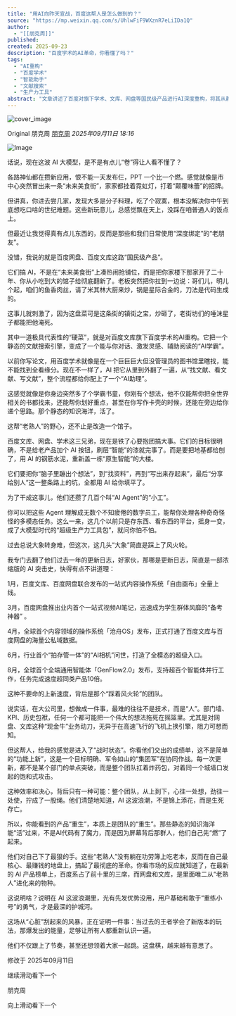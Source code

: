 ```yaml
---
title: "用AI向昨天宣战，百度这帮人是怎么做到的？"
source: "https://mp.weixin.qq.com/s/UhlwFiF9WXznR7eLiIDa1Q"
author:
  - "[[朋克周]]"
published:
created: 2025-09-23
description: "百度学术的AI革命，你看懂了吗？"
tags:
  - "AI重构"
  - "百度学术"
  - "智能助手"
  - "文献搜索"
  - "生产力工具"
abstract: "文章讲述了百度对旗下学术、文库、网盘等国民级产品进行AI深度重构，将其从静态工具转变为原生智能生产力平台的过程。"
---
```

![cover_image](https://mmbiz.qpic.cn/mmbiz_jpg/1HcjfL3QgS500qEiaRSVkEzDyRaAbSfuj26ADHNmPBOWhbibzJnIR8Qf8rqiaOlpdbULGk2y1vsyIicxDic56OXYULQ/0?wx_fmt=jpeg)

Original 朋克周 [朋克周](https://mp.weixin.qq.com/s/) *2025年09月11日 18:16*

![Image](https://mmbiz.qpic.cn/mmbiz_png/1HcjfL3QgS500qEiaRSVkEzDyRaAbSfujU9tibGB7WsYl3ibELM8k4k6iccC3K611ibu5wQU8RKzicBmLmez0pSlhUicQ/640?wx_fmt=png&from=appmsg&tp=webp&wxfrom=5&wx_lazy=1#imgIndex=0)

话说，现在这波 AI 大模型，是不是有点儿“卷”得让人看不懂了？

各路神仙都在攒新应用，恨不能一天发布仨，PPT 一个比一个燃。感觉就像是市中心突然冒出来一条“未来美食街”，家家都挂着霓虹灯，打着“颠覆味蕾”的招牌。

但讲真，你进去尝几家，发现大多是分子料理，吃了个寂寞，根本没解决你中午到底想吃口啥的世纪难题。这些新玩意儿，总感觉飘在天上，没踩在咱普通人的饭点上。

但最近让我觉得真有点儿东西的，反而是那些和我们日常使用“深度绑定”的“老朋友”。

没错，我说的就是百度网盘、百度文库这路“国民级产品”。

它们搞 AI，不是在“未来美食街”上凑热闹抢铺位，而是把你家楼下那家开了二十年、你从小吃到大的馆子给彻底翻新了。老板突然把你拉到一边说：哥们儿，明儿个起，咱们的鱼香肉丝，请了米其林大厨来炒，锅是星际合金的，刀法是代码生成的。

这事儿就刺激了，因为这盘菜可是这条街的镇街之宝，炒砸了，老街坊们的唾沫星子都能把他淹死。

其中一道极具代表性的“硬菜”，就是对百度文库旗下百度学术的AI重构。它把一个静态的文献搜索引擎，变成了一个能与你对话、激发灵感、辅助阅读的“AI学霸”。

以前你写论文，用百度学术就像是在一个巨巨巨大但没管理员的图书馆里瞎找，能不能找到全看缘分。现在不一样了，AI 把它从里到外翻了一遍，从“找文献、看文献、写文献”，整个流程都给你配上了一个“AI助理”。

这感觉就像是你身边突然多了个学霸书童，你刚有个想法，他不仅能帮你把全世界相关的书都找来，还能帮你划好重点，甚至在你写作卡壳的时候，还能在旁边给你递个思路。那个静态的知识海洋，活了。

这帮“老熟人”的野心，还不止是改造一个馆子。

百度文库、网盘、学术这三兄弟，现在是铁了心要抱团搞大事。它们的目标很明确，不是给老产品加个 AI 按钮，刷层“智能”的漆就完事了。而是要把地基都给刨了，用 AI 的钢筋水泥，重新盖一栋“原生智能”的大楼。

它们要把你“脑子里蹦出个想法”，到“找资料”，再到“写出来存起来”，最后“分享给别人”这一整条路上的坑，全都用 AI 给你填平了。

为了干成这事儿，他们还攒了几百个叫“AI Agent”的“小工”。

你可以把这些 Agent 理解成无数个不知疲倦的数字员工，能帮你处理各种奇奇怪怪的多模态任务。这么一来，这几个以前只是存东西、看东西的平台，摇身一变，成了大模型时代的“超级生产力工具包”，就问你怕不怕。

过去总说大象转身难，但这次，这几头“大象”简直是踩上了风火轮。

我专门去翻了他们过去一年的更新日志，好家伙，那哪是更新日志，简直是一部浓缩版的 AI 突击史，快得有点不讲道理：

1月，百度文库、百度网盘联合发布的一站式内容操作系统「自由画布」全量上线。

3月，百度网盘推出业内首个一站式视频AI笔记，迅速成为学生群体风靡的“备考神器” 。

4月，全球首个内容领域的操作系统「沧舟OS」发布，正式打通了百度文库与百度网盘的海量公私域数据。

6月，行业首个“拍存管一体”的“AI相机”问世，打造了全模态的超级入口。

8月，全球首个全端通用智能体「GenFlow2.0」发布，支持超百个智能体并行工作，任务完成速度超同类产品10倍。

这种不要命的上新速度，背后是那个“踩着风火轮”的团队。

说实话，在大公司里，想做成一件事，最难的往往不是技术，而是“人”。部门墙、KPI、历史包袱，任何一个都可能把一个伟大的想法拖死在摇篮里。尤其是对网盘、文库这种“现金牛”业务动刀，无异于在高速飞行的飞机上换引擎，阻力可想而知。

但这帮人，给我的感觉是进入了“战时状态”。你看他们交出的成绩单，这不是简单的“功能上新”，这是一个目标明确、军令如山的“集团军”在协同作战。每一次更新，都不是某个部门的单点突破，而是整个团队扛着炸药包，对着同一个城墙口发起的饱和式攻击。

这种效率和决心，背后只有一种可能：整个团队，从上到下，心往一处想，劲往一处使，拧成了一股绳。他们清楚地知道，AI 这波浪潮，不是锦上添花，而是生死存亡。

所以，你能看到的产品“重生”，本质上是团队的“重生”。那些静态的知识海洋能“活”过来，不是AI代码有了魔力，而是因为屏幕背后那群人，他们自己先“燃”了起来。

他们对自己下了最狠的手。这些“老熟人”没有躺在功劳簿上吃老本，反而在自己最核心、最赚钱的地盘上，搞起了最彻底的革命。你看市场的反应就知道了，在最新的 AI 产品榜单上，百度系占了前十里的三席，而网盘和文库，是里面唯二从“老熟人”进化来的物种。

这说明啥？说明在 AI 这波浪潮里，光有先发优势没用，用户基础和敢于“重练小号”的勇气，才是最深的护城河。

这场从“心脏”刮起来的风暴，正在证明一件事：当过去的王者学会了新版本的玩法，那爆发出的能量，足够让所有人都重新认识一遍。

他们不仅跟上了节奏，甚至还想领着大家一起跳。这盘棋，越来越有意思了。

修改于 2025年09月11日

继续滑动看下一个

朋克周

向上滑动看下一个